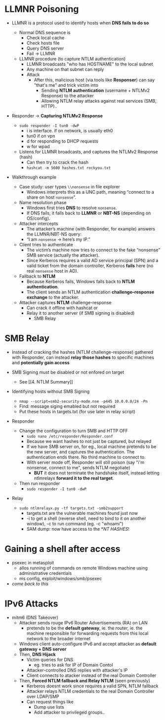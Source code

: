 # LLMNR Poisoning
- LLMNR is a protocol used to identify hosts when **DNS fails to do so**
	- Normal DNS sequence is
		- Check local cache
		- Check hosts file
		- Query DNS server
		- Fail -> LLMNR
	- LLMNR procedure (to capture NTLM authentication)
		- LLMNR broadcasts "who has HOSTNAME" to the local subnet
		- Any machine on that subnet can reply
		- Attack
			- After this, malicious host (via tools like **Responser**) can say "that's me" and trick victim into
				- Sending **NTLM authentication** (username + NTLMv2 Response) to the attacker
				- Allowing NTLM relay attacks against real services (SMB, HTTP)..

- Responder -> **Capturing NTLMv2 Response**
	- `sudo responder -I tun0 -dwP`
		- i is interface. if on network, is usually eth0
		- tun0 if on vpn
		- d for responding to DHCP requests
		- w for wpad
	- Listens for LLMNR broadcasts, and captures the NTLMv2 Response (hash)
		- Can then try to crack the hash
		- `hashcat -m 5600 hashes.txt rockyou.txt`

- Walkthrough example
	- Case study: user types `\\nonsense` in file explorer
		- Windows interprets this as a UNC path, meaning “connect to a share on host `nonsense`”.
	- Name resolution phase
		- Windows first tries **DNS** to resolve `nonsense`.
		- If DNS fails, it falls back to **LLMNR** or **NBT-NS** (depending on OS/config).
	- Attacker intercepts
		- The attacker’s machine (with Responder, for example) answers the LLMNR/NBT-NS query:  
		- “I am `nonsense` → here’s my IP.”
	- Client tries to authenticate
		- The victim’s machine now tries to connect to the fake “nonsense” SMB service (actually the attacker).
		- Since Kerberos requires a valid AD service principal (SPN) and a valid ticket from the domain controller, Kerberos **fails** here (no real `nonsense` host in AD).
	- Fallback to **NTLM**
		- Because Kerberos fails, Windows falls back to **NTLM authentication**.
		- The client sends an NTLM authentication **challenge–response exchange** to the attacker.
	- Attacker captures **NTLM** challenge-response
		- Can crack it offline with hashcat or 
		- Relay it to another server (if SMB signing is disabled)
			- SMB Relay

# SMB Relay
- Instead of cracking the hashes (NTLM challenge-response) gathered with Responder, can instead **relay those hashes** to specific machines and **potentially gain access**
- SMB Signing must be disabled or not enfored on target
	- See [[4. NTLM Summary]]

- Identifying hosts without SMB Signing
	- `nmap --script=smb2-security-mode.nse -p445 10.0.0.0/24 -Pn` 
	- Find: message siging emabled but not required
	- Put these hosts in targets.txt (for use later in relay script)
- Responder
	- Change the configuration to turn SMB and HTTP OFF
		- `sudo nano /etc/responder/Responder.conf`
		- Because we want hashes to not just be captured, but relayed
		- If we have SMB server on, for eg., local machine pretends to be the new server, and captures the authentication. The authentication ends there. No third machine to connect to.
		- With server mode off, Responder will still poison (say "i'm nonsense, connect to me", sends NTLM negotiate)
			- **BUT** it does not terminate the handshake itself, instead letting ntlmrelayx **forward it to the real target**.
	- Then run responder
		- `sudo responder -I tun0 -dwP`
- Relay
	- `sudo ntlmrelayx.py -tf targets.txt -smb2support`
		- targets.txt are the vulnerable machines found just now
		- -i to get a shell (reverse shell, need to bind to it on another window), -c to run command (eg. -c "whoami")
		- SAM dump: now have access to the **NT HASHES*!

# Gaining a shell after access
- psexec in metasploit
	- allos running of commands on remote Windows machine using administrative credentials
	- ms config, exploit/windows/smb/psexec
- *come back to this*


# IPv6 Attacks
- mitm6 (DNS Takeover)
	- Attacker sends rouge IPv6 Router Advertisements (RA) on LAN
		- pretends to be the **default gateway**, ie. the router, ie. the machine responsible for forwarding requests from this local network to the broader internet
	- Windows client auto-configure IPv6 and accept attacker as **default gateway + DNS server**
	- Then, **DNS Hijack**
		- Victim queries for DNS
			- eg. tries to ask for IP of Domain Contol
		- Attacker-controlled DNS replies with attacker's IP
		- Client connects to atacker instead of the real Domain Controller
	- Then, **Forced NTLM fallback and Relay NTLM** (seen previously)
		- Kerberos doesnt work since requires a valid SPN, NTLM fallback
		- Attacker relays NTLM credentials to the real Domain Controller over LDAP/SMP
		- Can request things like
			- Dump use lists
			- Add attacker to privileged groups..